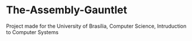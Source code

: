 # The-Assembly-Gauntlet
Project made for the University of Brasília, Computer Science, Intruduction to Computer Systems 
